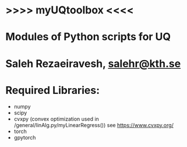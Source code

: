 # >>>> myUQtoolbox <<<<
# Modules of Python scripts for UQ
# Saleh Rezaeiravesh, salehr@kth.se


# Required Libraries:
 - numpy
 - scipy
 - cvxpy (convex optimization used in /general/linAlg.py/myLinearRegress())
   see https://www.cvxpy.org/
 - torch
 - gpytorch

